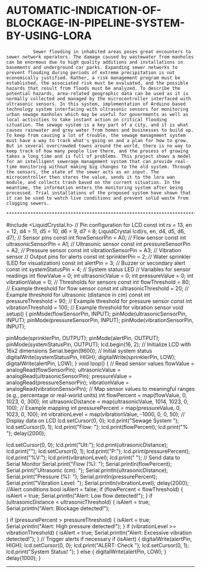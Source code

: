 # AUTOMATIC-INDICATION-OF-BLOCKAGE-IN-PIPELINE-SYSTEM-BY-USING-LORA
              Sewer flooding in inhabited areas poses great encounters to sewer network operators. The damage caused by wastewater from manholes can be enormous due to high quality additions and installations in basements and underground car parks. Expanding sewer networks to prevent flooding during periods of extreme precipitation is not economically justified. Rather, a risk management program must be established, the associated risk must be evaluated, and the possible hazards that result from floods must be analyzed. To describe the potential hazards, area-related geographic data can be used as it is normally collected and managed by the microcontroller interfaced with ultrasonic sensors. In this system, implementation of Arduino based technology system interfacing with ultrasonic sensors for monitoring urban sewage manholes which may be useful for governments as well as local activities to take instant action on critical flooding situation. The sewage system is a key part of a city, and it is what causes rainwater and grey water from homes and businesses to build up. To keep from causing a lot of trouble, the sewage management system must have a way to track what's going on and a plan for how to grow. But in several overcrowded towns around the world, there is no way to keep track of how many people live there, and the process of growing takes a long time and is full of problems. This project shows a model for an intelligent sewerage management system that can provide real-time monitoring without making big changes to the old system. Through the sensors, the state of the sewer acts as an input. The microcontroller then stores the value, sends it to the lora wan module, and collects trash based on the current situation. In the meantime, the information enters the monitoring system after being processed. Trial installations of the proposed system have shown that it can be used to watch live conditions and prevent solid waste from clogging sewers.
              **************************************************************************************************************************************************************************************
              
#include <LiquidCrystal.h>
// Pin configuration for LCD
const int rs = 13, en = 12, d4 = 11, d5 = 10, d6 = 9, d7 = 8; LiquidCrystal lcd(rs, en, d4, d5, d6, d7);
// Sensor pins
const int flowSensorPin = A0;	// Flow sensor
const int ultrasonicSensorPin = A1; // Ultrasonic sensor const int pressureSensorPin = A2;	// Pressure sensor const int vibrationSensorPin = A3; // Vibration sensor
// Output pins for alerts
const int sprinklerPin = 2; // Water sprinkler (LED for visualization) const int alertPin = 3;	// Buzzer or secondary alert
const int systemStatusPin = 4; // System status LED
// Variables for sensor readings int flowValue = 0;
int ultrasonicValue = 0; int pressureValue = 0; int vibrationValue = 0;
// Thresholds for sensors
const int flowThreshold = 80;	// Example threshold for flow sensor
const int ultrasonicThreshold = 20; // Example threshold for ultrasonic (distance in cm) const int pressureThreshold = 90; // Example threshold for pressure sensor
const int vibrationThreshold = 100; // Example threshold for vibration sensor void setup() {
pinMode(flowSensorPin, INPUT); pinMode(ultrasonicSensorPin, INPUT); pinMode(pressureSensorPin, INPUT);
pinMode(vibrationSensorPin, INPUT);
 
pinMode(sprinklerPin, OUTPUT); pinMode(alertPin, OUTPUT); pinMode(systemStatusPin, OUTPUT);
lcd.begin(16, 2); // Initialize LCD with 16x2 dimensions Serial.begin(9600);
// Initial system status digitalWrite(systemStatusPin, HIGH); digitalWrite(sprinklerPin, LOW); digitalWrite(alertPin, LOW);
}
void loop() {
// Read sensor values
flowValue = analogRead(flowSensorPin); ultrasonicValue = analogRead(ultrasonicSensorPin); pressureValue = analogRead(pressureSensorPin); vibrationValue = analogRead(vibrationSensorPin);
// Map sensor values to meaningful ranges (e.g., percentage or real-world units) int flowPercent = map(flowValue, 0, 1023, 0, 300);
int ultrasonicDistance = map(ultrasonicValue, 1014, 1023, 0, 100); // Example mapping
int pressurePercent = map(pressureValue, 0, 1023, 0, 100);
int vibrationLevel = map(vibrationValue, -1000, 0, 0, 50);
// Display data on LCD lcd.setCursor(0, 0); lcd.print("Sewage System	"); lcd.setCursor(0, 1); lcd.print("Flow: "); lcd.print(flowPercent); lcd.print("%	");
delay(2000);
 
lcd.setCursor(0, 0); lcd.print("Ult:"); lcd.print(ultrasonicDistance); lcd.print(""); lcd.setCursor(0, 1); lcd.print("P:"); lcd.print(pressurePercent); lcd.print("%V:"); lcd.print(vibrationLevel); lcd.print("	");
// Send data to Serial Monitor Serial.print("Flow (%): "); Serial.println(flowPercent); Serial.print("Ultrasonic (cm): "); Serial.println(ultrasonicDistance); Serial.print("Pressure (%): "); Serial.println(pressurePercent); Serial.print("Vibration Level: "); Serial.println(vibrationLevel); delay(2000);
//Alert conditions bool isAlert = false;
if (flowPercent < flowThreshold) { isAlert = true;
Serial.println("Alert: Low flow detected!");
}
if (ultrasonicDistance < ultrasonicThreshold) { isAlert = true;
Serial.println("Alert: Blockage detected!");
 
}
if (pressurePercent > pressureThreshold) { isAlert = true;
Serial.println("Alert: High pressure detected!");
}
if (vibrationLevel >= vibrationThreshold) { isAlert = true;
Serial.println("Alert: Excessive vibration detected!");
}
// Trigger alerts if necessary if (isAlert) {
digitalWrite(alertPin, HIGH); lcd.setCursor(0, 0); lcd.print("ALERT: Check		"); lcd.setCursor(0, 1); lcd.print("System Status!	");
} else {
digitalWrite(alertPin, LOW);
}
delay(1000); 
}
*****************************************************************************************************************************************************************************************************************************
